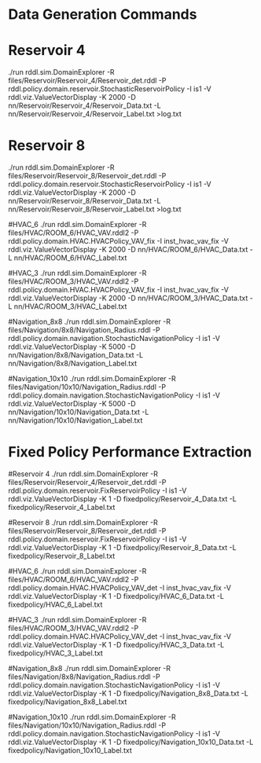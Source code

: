 Data Generation Commands
===

# Reservoir 4
./run rddl.sim.DomainExplorer -R files/Reservoir/Reservoir_4/Reservoir_det.rddl -P rddl.policy.domain.reservoir.StochasticReservoirPolicy -I is1 -V rddl.viz.ValueVectorDisplay -K 2000 -D nn/Reservoir/Reservoir_4/Reservoir_Data.txt -L nn/Reservoir/Reservoir_4/Reservoir_Label.txt >log.txt

# Reservoir 8
./run rddl.sim.DomainExplorer -R files/Reservoir/Reservoir_8/Reservoir_det.rddl -P rddl.policy.domain.reservoir.StochasticReservoirPolicy -I is1 -V rddl.viz.ValueVectorDisplay -K 2000 -D nn/Reservoir/Reservoir_8/Reservoir_Data.txt -L nn/Reservoir/Reservoir_8/Reservoir_Label.txt >log.txt

#HVAC_6
./run rddl.sim.DomainExplorer -R files/HVAC/ROOM_6/HVAC_VAV.rddl2 -P rddl.policy.domain.HVAC.HVACPolicy_VAV_fix -I inst_hvac_vav_fix -V rddl.viz.ValueVectorDisplay -K 2000 -D nn/HVAC/ROOM_6/HVAC_Data.txt -L nn/HVAC/ROOM_6/HVAC_Label.txt

#HVAC_3
./run rddl.sim.DomainExplorer -R files/HVAC/ROOM_3/HVAC_VAV.rddl2 -P rddl.policy.domain.HVAC.HVACPolicy_VAV_fix -I inst_hvac_vav_fix -V rddl.viz.ValueVectorDisplay -K 2000 -D nn/HVAC/ROOM_3/HVAC_Data.txt -L nn/HVAC/ROOM_3/HVAC_Label.txt

#Navigation_8x8
./run rddl.sim.DomainExplorer -R files/Navigation/8x8/Navigation_Radius.rddl -P rddl.policy.domain.navigation.StochasticNavigationPolicy -I is1 -V rddl.viz.ValueVectorDisplay -K 5000 -D nn/Navigation/8x8/Navigation_Data.txt -L nn/Navigation/8x8/Navigation_Label.txt

#Navigation_10x10
./run rddl.sim.DomainExplorer -R files/Navigation/10x10/Navigation_Radius.rddl -P rddl.policy.domain.navigation.StochasticNavigationPolicy -I is1 -V rddl.viz.ValueVectorDisplay -K 5000 -D nn/Navigation/10x10/Navigation_Data.txt -L nn/Navigation/10x10/Navigation_Label.txt


Fixed Policy Performance Extraction
===

#Reservoir 4
./run rddl.sim.DomainExplorer -R files/Reservoir/Reservoir_4/Reservoir_det.rddl -P rddl.policy.domain.reservoir.FixReservoirPolicy -I is1 -V rddl.viz.ValueVectorDisplay -K 1 -D fixedpolicy/Reservoir_4_Data.txt -L fixedpolicy/Reservoir_4_Label.txt

#Reservoir 8
./run rddl.sim.DomainExplorer -R files/Reservoir/Reservoir_8/Reservoir_det.rddl -P rddl.policy.domain.reservoir.FixReservoirPolicy -I is1 -V rddl.viz.ValueVectorDisplay -K 1 -D fixedpolicy/Reservoir_8_Data.txt -L fixedpolicy/Reservoir_8_Label.txt

#HVAC_6
./run rddl.sim.DomainExplorer -R files/HVAC/ROOM_6/HVAC_VAV.rddl2 -P rddl.policy.domain.HVAC.HVACPolicy_VAV_det -I inst_hvac_vav_fix -V rddl.viz.ValueVectorDisplay -K 1 -D fixedpolicy/HVAC_6_Data.txt -L fixedpolicy/HVAC_6_Label.txt

#HVAC_3
./run rddl.sim.DomainExplorer -R files/HVAC/ROOM_3/HVAC_VAV.rddl2 -P rddl.policy.domain.HVAC.HVACPolicy_VAV_det -I inst_hvac_vav_fix -V rddl.viz.ValueVectorDisplay -K 1 -D fixedpolicy/HVAC_3_Data.txt -L fixedpolicy/HVAC_3_Label.txt

#Navigation_8x8
./run rddl.sim.DomainExplorer -R files/Navigation/8x8/Navigation_Radius.rddl -P rddl.policy.domain.navigation.StochasticNavigationPolicy -I is1 -V rddl.viz.ValueVectorDisplay -K 1 -D fixedpolicy/Navigation_8x8_Data.txt -L fixedpolicy/Navigation_8x8_Label.txt

#Navigation_10x10
./run rddl.sim.DomainExplorer -R files/Navigation/10x10/Navigation_Radius.rddl -P rddl.policy.domain.navigation.StochasticNavigationPolicy -I is1 -V rddl.viz.ValueVectorDisplay -K 1 -D fixedpolicy/Navigation_10x10_Data.txt -L fixedpolicy/Navigation_10x10_Label.txt





